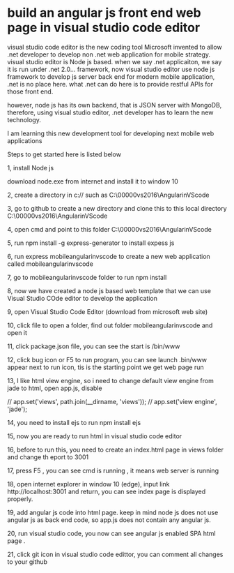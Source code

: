 # build an angular js front end web page in visual studio code editor

visual studio code editor is the new coding tool Microsoft invented to allow .net developer to develop non .net web application for mobile strategy. visual studio editor is Node js based. when we say .net applicaiton, we say it is run under .net 2.0... framework, now visual studio editor use node js framework to develop js server back end for modern mobile application, .net is no place here. what .net can do here is to provide restful APIs for those front end.

however, node js has its own backend, that is JSON server with MongoDB, therefore, using visual studio editor, .net developer has to learn the new technology.

I am learning this new development tool for developing next mobile web applications

Steps to get started here is listed below

1, install Node js

download node.exe from internet and install it to window 10

2, create a directory in c:// such as C:\00000vs2016\AngularinVScode

3, go to github to create a new directory and clone this to this local directory C:\00000vs2016\AngularinVScode

4, open cmd and point to this folder C:\00000vs2016\AngularinVScode

5, run npm install -g express-generator to install expess js

6, run express mobileangularinvscode to create a new web application called mobileangularinvscode

7, go to mobileangularinvscode folder to run npm install

8, now we have created a node js based web template that we can use Visual Studio COde editor to develop the application

9, open Visual Studio Code Editor (download from microsoft web site)

10, click file to open a folder, find out folder mobileangularinvscode and open it

11, click package.json file, you can see the start is /bin/www

12, click bug icon or F5 to run program, you can see launch .bin/www appear next to run icon, tis is the starting point we get web page run

13, I like html view engine, so i need to change default view engine from jade to html, open app.js, disable

// app.set('views', path.join(__dirname, 'views')); // app.set('view engine', 'jade');

14, you need to install ejs to run npm install ejs

15, now you are ready to run html in visual studio code editor

16, before to run this, you need to create an index.html page in views folder and change th eport to 3001

17, press F5 , you can see cmd is running , it means web server is running

18, open internet explorer in window 10 (edge), input link http://localhost:3001 and return, you can see index page is displayed properly.

19, add angular js code into html page. keep in mind node js does not use angular js as back end code, so app.js does not contain any angular js.

20, run visual studio code, you now can see angular js enabled SPA html page .

21, click git icon in visual studio code edittor, you can comment all changes to your github
